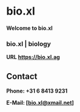 # **bio.xl**
**Welcome to bio.xl**

### **bio.xl | biology**

**URL https://bio.xl.ag**
## **Contact**
**Phone: +31 6 8413 9231**

**E-Mail: [bio.xl@xmail.net]**
